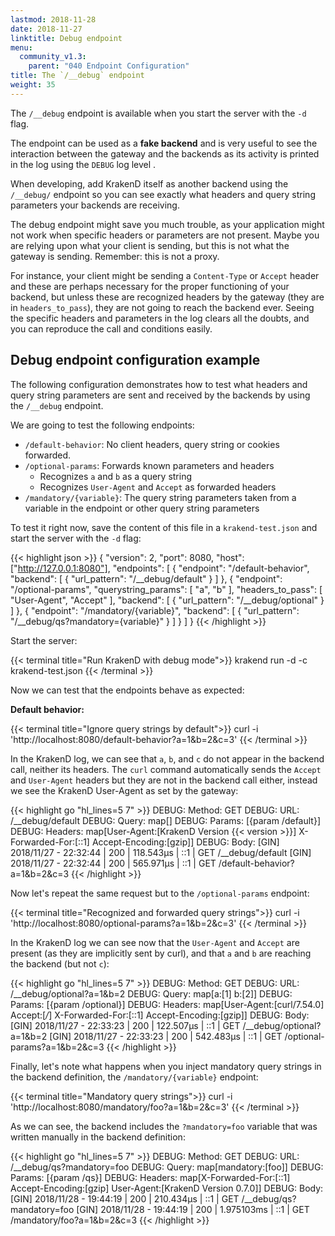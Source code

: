 ```yaml
---
lastmod: 2018-11-28
date: 2018-11-27
linktitle: Debug endpoint
menu:
  community_v1.3:
    parent: "040 Endpoint Configuration"
title: The `/__debug` endpoint
weight: 35
---
```

The `/__debug` endpoint is available when you start the server with the `-d` flag.

The endpoint can be used as a **fake backend** and is very useful to see the interaction between the gateway and the backends as its activity is printed in the log using the `DEBUG` log level .

When developing, add KrakenD itself as another backend using the `/__debug/` endpoint so you can see exactly what headers and query string parameters your backends are receiving.

The debug endpoint might save you much trouble, as your application might not work when specific headers or parameters are not present. Maybe you are relying upon what your client is sending, but this is not what the gateway is sending. Remember: this is not a proxy.

For instance, your client might be sending a `Content-Type` or `Accept` header and these are perhaps necessary for the proper functioning of your backend, but unless these are recognized headers by the gateway (they are in `headers_to_pass`), they are not going to reach the backend ever. Seeing the specific headers and parameters in the log clears all the doubts, and you can reproduce the call and conditions easily.

## Debug endpoint configuration example
The following configuration demonstrates how to test what headers and query string parameters are sent and received by the backends by using the `/__debug` endpoint.

We are going to test the following endpoints:

- `/default-behavior`: No client headers, query string or cookies forwarded.
- `/optional-params`: Forwards known parameters and headers
    - Recognizes `a` and `b` as a query string
    - Recognizes `User-Agent` and `Accept` as forwarded headers
- `/mandatory/{variable}`: The query string parameters taken from a variable in the endpoint or other query string parameters

To test it right now, save the content of this file in a `krakend-test.json` and start the server with the `-d` flag:

{{< highlight json >}}
{
  "version": 2,
  "port": 8080,
  "host": ["http://127.0.0.1:8080"],
  "endpoints": [
    {
      "endpoint": "/default-behavior",
      "backend": [
        {
          "url_pattern": "/__debug/default"
        }
      ]
    },
    {
      "endpoint": "/optional-params",
      "querystring_params": [
          "a",
          "b"
        ],
      "headers_to_pass": [
          "User-Agent",
          "Accept"
        ],
      "backend": [
        {
          "url_pattern": "/__debug/optional"
        }
      ]
    },
    {
      "endpoint": "/mandatory/{variable}",
      "backend": [
        {
          "url_pattern": "/__debug/qs?mandatory={variable}"
        }
      ]
    }
  ]
}
{{< /highlight >}}


Start the server:

{{< terminal title="Run KrakenD with debug mode">}}
krakend run -d -c krakend-test.json
{{< /terminal >}}

Now we can test that the endpoints behave as expected:

**Default behavior:**

{{< terminal title="Ignore query strings by default">}}
curl -i 'http://localhost:8080/default-behavior?a=1&b=2&c=3'
{{< /terminal >}}

In the KrakenD log, we can see that `a`, `b`, and `c` do not appear in the backend call, neither its headers. The `curl` command automatically sends the `Accept` and `User-Agent` headers but they are not in the backend call either, instead we see the KrakenD User-Agent as set by the gateway:

{{< highlight go "hl_lines=5 7" >}}
DEBUG: Method: GET
DEBUG: URL: /__debug/default
DEBUG: Query: map[]
DEBUG: Params: [{param /default}]
DEBUG: Headers: map[User-Agent:[KrakenD Version {{< version >}}] X-Forwarded-For:[::1] Accept-Encoding:[gzip]]
DEBUG: Body:
[GIN] 2018/11/27 - 22:32:44 | 200 |     118.543µs |             ::1 | GET      /__debug/default
[GIN] 2018/11/27 - 22:32:44 | 200 |     565.971µs |             ::1 | GET      /default-behavior?a=1&b=2&c=3
{{< /highlight >}}

Now let's repeat the same request but to the `/optional-params` endpoint:

{{< terminal title="Recognized and forwarded query strings">}}
curl -i 'http://localhost:8080/optional-params?a=1&b=2&c=3'
{{< /terminal >}}

In the KrakenD log we can see now that the `User-Agent` and `Accept` are present (as they are implicitly sent by curl), and that `a` and `b` are reaching the backend (but not `c`):

{{< highlight go "hl_lines=5 7" >}}
DEBUG: Method: GET
DEBUG: URL: /__debug/optional?a=1&b=2
DEBUG: Query: map[a:[1] b:[2]]
DEBUG: Params: [{param /optional}]
DEBUG: Headers: map[User-Agent:[curl/7.54.0] Accept:[*/*] X-Forwarded-For:[::1] Accept-Encoding:[gzip]]
DEBUG: Body:
[GIN] 2018/11/27 - 22:33:23 | 200 |     122.507µs |             ::1 | GET      /__debug/optional?a=1&b=2
[GIN] 2018/11/27 - 22:33:23 | 200 |     542.483µs |             ::1 | GET      /optional-params?a=1&b=2&c=3
{{< /highlight >}}

Finally, let's note what happens when you inject mandatory query strings in the backend definition, the `/mandatory/{variable}` endpoint:

{{< terminal title="Mandatory query strings">}}
curl -i 'http://localhost:8080/mandatory/foo?a=1&b=2&c=3'
{{< /terminal >}}

As we can see, the backend includes the `?mandatory=foo` variable that was written manually in the backend definition:

{{< highlight go "hl_lines=5 7" >}}
DEBUG: Method: GET
DEBUG: URL: /__debug/qs?mandatory=foo
DEBUG: Query: map[mandatory:[foo]]
DEBUG: Params: [{param /qs}]
DEBUG: Headers: map[X-Forwarded-For:[::1] Accept-Encoding:[gzip] User-Agent:[KrakenD Version 0.7.0]]
DEBUG: Body:
[GIN] 2018/11/28 - 19:44:19 | 200 |     210.434µs |             ::1 | GET      /__debug/qs?mandatory=foo
[GIN] 2018/11/28 - 19:44:19 | 200 |    1.975103ms |             ::1 | GET      /mandatory/foo?a=1&b=2&c=3
{{< /highlight >}}